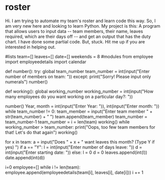 # roster
Hi. I am trying to automate my team's roster and learn code this way. 
So, I am very new here and looking to learn Python. 
My project is this: A program that allows users to input data -- team members, their name, leaves required, which are their days off -- and get an output that has the duty chart.
I have done some partial code. But, stuck. Hit me up if you are interested in helping out.

#lists
team=[]
leaves=[]
date=[]
weekends = 8
#modules
from employee import employeedetails
import calendar


def number():
  try:
    global team_number
    team_number = int(input("Enter number of members on team: "))
  except:
    print("Sorry! Please input only numerals")
    number()

def working():
  global working_number
  working_number = int(input("How many employees do you want working on a particular day?: "))

number()
Year, month = int(input("Enter Year: ")), int(input("Enter month: "))
while team_number != 0:
  team_member = input("Enter team member " + str(team_number) + " ")
  team.append(team_member)
  team_number = team_number-1
team_number = i = len(team)
working()
while working_number > team_number:
  print("Oops, too few team members for that! Let's do that again")
  working()

for x in team:
  a = input("Does " + x + " want leaves this month? (Type Y if yes) ")
  if a == "Y":
    l = int(input("Enter number of days leave: "))
    d = int(input("Enter starting date: "))
  else:
    l = 0
    d = 0
  leaves.append(int(l))
  date.append(int(d))

i=0
employee=[]
while i != len(team):
  employee.append(employeedetails(team[i], leaves[i], date[i]))
  i += 1

